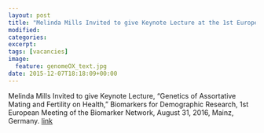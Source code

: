 ```yaml
---
layout: post
title: "Melinda Mills Invited to give Keynote Lecture at the 1st European Meeting of the Biomarker Network, August 31, 2016, Mainz, Germany."
modified:
categories: 
excerpt:
tags: [vacancies]
image:
  feature: genomeOX_text.jpg
date: 2015-12-07T18:18:09+00:00
---
```

Melinda Mills Invited to give Keynote Lecture, “Genetics of Assortative Mating and Fertility on Health,” Biomarkers for Demographic Research, 1st European Meeting of the Biomarker Network, August 31, 2016, Mainz, Germany. [link](http://www.bib-demografie.de/SharedDocs/Downloads/DE/Termine/program_biomakers_epc.pdf?__blob=publicationFile&v=3)